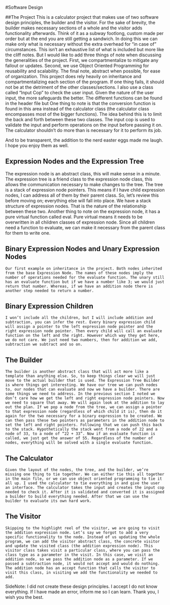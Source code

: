 #Software Design

##The Project
This is a calculator project that makes use of two software design principles, the builder and the visitor. For the sake of brevity, the builder makes necessary sections of a whole and the visitor adds functionality afterwards. Think of it as a subway footlong, custom made per order but at the end you are still getting a sandwich. In doing this we can make only what is necessary without the extra overhead for “in case of” circumstances. This isn’t an exhaustive list of what is included but more like the cliff notes. But I would like to add three things of note when discussing the generalities of the project. First, we compartmentalize to mitigate any fallout or updates. Second, we use Object Oriented Programming for reusability and scalability. The final note, abstract when possible, for ease of organization.
This project does rely heavily on inheritance and compartmentalizing each section of the program. If one thing fails, it should not be at the detriment of the other classes/sections. I also use a class called “Input Cop” to check the user input. Given the nature of the user input, the more safeguards the better. The different functions can be found in the header file but One thing to note is that the conversion function is found in this area instead of the calculator class (the calculator class encompasses most of the bigger functions). The idea behind this is to limit the back and forth between these two classes. The input cop is used to validate the input and perform operations on the input before passing it on. The calculator shouldn’t do more than is necessary for it to perform its job.

And to be transparent, the addition to the nerd easter eggs made me laugh. I hope you enjoy them as well.

## Expression Nodes and the Expression Tree

The expression node is an abstract class, this will make sense in a minute. The expression tree is a friend class to the expression node class, this allows the communication necessary to make changes to the tree. The tree is a stack of expression node pointers. This means if I have child expression nodes, I can address all of them by their parent class. So, let’s review this before moving on; everything else will fall into place. We have a stack structure of expression nodes. That is the nature of the relationship between these two. 
Another thing to note on the expression node, it has a pure virtual function called eval. Pure virtual means it needs to be overwritten in all children classes of expression node. Since all children need a function to evaluate, we can make it necessary from the parent class for them to write one. 

## Binary Expression Nodes and Unary Expression Nodes
	Our first example on inheritance in the project. Both nodes inherited from the base Expression Node. The names of these nodes imply the number of operations needed for the evaluate function. The unary still has an evaluate function but if we have a number like 3; we would just return that number. Whereas, if we have an addition node there is another step needed to return a number.

## Binary Expression Children
	I won’t include all the children, but I will include addition and subtraction, you can infer the rest. Every binary expression child will assign a pointer to the left expression node pointer and the right expression node pointer. Then every child will call an evaluate function on the left and the right. However which way they get here, we do not care. We just need two numbers, then for addition we add, subtraction we subtract and so on. 

## The Builder
	The builder is another abstract class that will act more like a template than anything else. So, to keep things clear we will just move to the actual builder that is used. The Expression Tree Builder is where things get interesting. We have our tree we can push nodes to, our nodes that can evaluate and now we have a builder. There are some things we need to address. In the previous section I noted we don’t care how we get the left and right expression node pointers. Now we need to square that away. We will again look at the addition to lay out the plan. If we pop a node from the tree, we can assign a pointer to that expression node (regardless of which child it is), then do it again for the two necessary for a binary expression to be created. We can then pass these two pointers as parameters in the addition node to set the left and right pointers. Following that we can push this back to the stack. Hypothetically the stack went from a node of 22 and a node of 33, to a node of “22 + 33”. Now if an evaluate function is called, we just get the answer of 55. Regardless of the number of nodes, everything will be solved with a single evaluate function.

## The Calculator
	Given the layout of the nodes, the tree, and the builder, we’re missing one thing to tie together. We can either tie this all together in the main file, or we can use object oriented programming to tie it all up. I used the calculator to tie everything in and give the user an interface. The calculator takes the input and creates the input cop needed to check it. After it is validated and converted it is assigned a builder to build everything needed. After that we can use the builder to evaluate its own hard work.

## The Visitor
	Skipping to the highlight reel of the visitor, we are going to visit the addition expression node. Let’s say we forgot to add a very specific functionality to the node. Instead of us updating the whole program, we can add the visitor abstract class, the concrete visitor and update the visited class (the addition expression node). This visitor class takes visit a particular class, where you can pass the class type as a parameter in the visit. In this case, we visit an addition node, so we pass the addition node as a parameter. If we passed a subtraction node, it would not accept and would do nothing. The addition node has an accept function that calls the visitor to visit this class, in visiting we add the functionality we needed to add. 


SideNote: I did not create these design principles. I accept I do not know everything. If I have made an error, inform me so I can learn. Thank you, I wish you the best.
